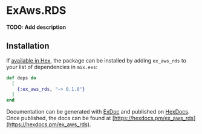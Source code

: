 # ExAws.RDS

**TODO: Add description**

## Installation

If [available in Hex](https://hex.pm/docs/publish), the package can be installed
by adding `ex_aws_rds` to your list of dependencies in `mix.exs`:

```elixir
def deps do
  [
    {:ex_aws_rds, "~> 0.1.0"}
  ]
end
```

Documentation can be generated with [ExDoc](https://github.com/elixir-lang/ex_doc)
and published on [HexDocs](https://hexdocs.pm). Once published, the docs can
be found at [https://hexdocs.pm/ex_aws_rds](https://hexdocs.pm/ex_aws_rds).


